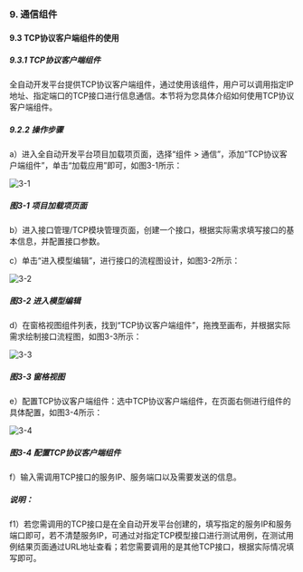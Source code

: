 ### 9. 通信组件

#### 9.3 TCP协议客户端组件的使用

##### 9.3.1 TCP协议客户端组件

全自动开发平台提供TCP协议客户端组件，通过使用该组件，用户可以调用指定IP地址、指定端口的TCP接口进行信息通信。本节将为您具体介绍如何使用TCP协议客户端组件。

##### 9.2.2 操作步骤

a）进入全自动开发平台项目加载项页面，选择“组件 > 通信”，添加“TCP协议客户端组件”，单击“加载应用”即可，如图3-1所示：

![3-1](https://www.feisuanyz.com/fsimage/zc-image/28tcp/tcp_12.png)

##### 图3-1 项目加载项页面

b）进入接口管理/TCP模块管理页面，创建一个接口，根据实际需求填写接口的基本信息，并配置接口参数。

c）单击“进入模型编辑”，进行接口的流程图设计，如图3-2所示：

![3-2](https://www.feisuanyz.com/fsimage/zc-image/28tcp/tcp_13.png)

##### 图3-2 进入模型编辑

d）在窗格视图组件列表，找到“TCP协议客户端组件”，拖拽至画布，并根据实际需求绘制接口流程图，如图3-3所示：

![3-3](https://www.feisuanyz.com/fsimage/zc-image/28tcp/tcp_14.png)

##### 图3-3 窗格视图

e）配置TCP协议客户端组件：选中TCP协议客户端组件，在页面右侧进行组件的具体配置，如图3-4所示：

![3-4](https://www.feisuanyz.com/fsimage/zc-image/28tcp/tcp_15.png)

##### 图3-4 配置TCP协议客户端组件

f）输入需调用TCP接口的服务IP、服务端口以及需要发送的信息。

##### 说明：

f1）若您需调用的TCP接口是在全自动开发平台创建的，填写指定的服务IP和服务端口即可，若不清楚服务IP，可通过对指定TCP模型接口进行测试用例，在测试用例结果页面通过URL地址查看；若您需要调用的是其他TCP接口，根据实际情况填写即可。
